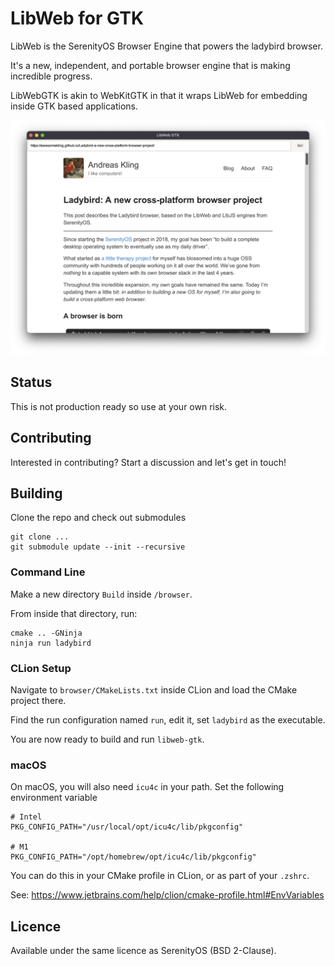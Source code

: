 # LibWeb for GTK
LibWeb is the SerenityOS Browser Engine that powers the ladybird browser.

It's a new, independent, and portable browser engine that is making incredible progress.

LibWebGTK is akin to WebKitGTK in that it wraps LibWeb for embedding inside GTK based applications.

![A screenshot of the LibWebGTK sample browser on the Ladybird Browser announcement blog post](screenshot.png)

## Status
This is not production ready so use at your own risk.

## Contributing
Interested in contributing? Start a discussion and let's get in touch!

## Building
Clone the repo and check out submodules
```
git clone ...
git submodule update --init --recursive
```

### Command Line
Make a new directory `Build` inside `/browser`.

From inside that directory, run:

```
cmake .. -GNinja
ninja run ladybird
```

### CLion Setup
Navigate to `browser/CMakeLists.txt` inside CLion and load the CMake project there.

Find the run configuration named `run`, edit it, set `ladybird` as the executable.

You are now ready to build and run `libweb-gtk`.

### macOS
On macOS, you will also need `icu4c` in your path. Set the following environment variable

```
# Intel
PKG_CONFIG_PATH="/usr/local/opt/icu4c/lib/pkgconfig"

# M1
PKG_CONFIG_PATH="/opt/homebrew/opt/icu4c/lib/pkgconfig"
```

You can do this in your CMake profile in CLion, or as part of your `.zshrc`.

See: https://www.jetbrains.com/help/clion/cmake-profile.html#EnvVariables

## Licence
Available under the same licence as SerenityOS (BSD 2-Clause).